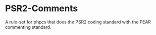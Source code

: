 # PSR2-Comments
A rule-set for phpcs that does the PSR2 coding standard with the PEAR commenting standard.
